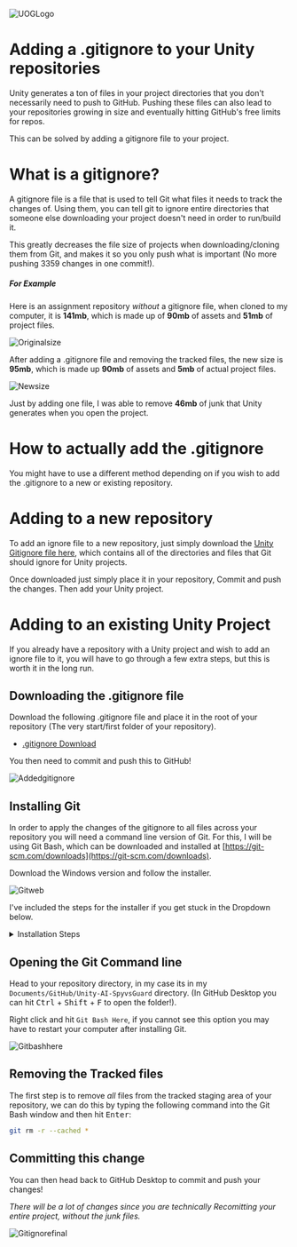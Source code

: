 ![UOGLogo](IMG-All/uoglogo.jpg)

# Adding a .gitignore to your Unity repositories
Unity generates a ton of files in your project directories that you don't necessarily need to push to GitHub. Pushing these files can also lead to your repositories growing in size and eventually hitting GitHub's free limits for repos.

This can be solved by adding a gitignore file to your project.

# What is a gitignore?
A gitignore file is a file that is used to tell Git what files it needs to track the changes of. Using them, you can tell git to ignore entire directories that someone else downloading your project doesn't need in order to run/build it.

This greatly decreases the file size of projects when downloading/cloning them from Git, and makes it so you only push what is important (No more pushing 3359 changes in one commit!).

##### For Example
Here is an assignment repository *without* a gitignore file, when cloned to my computer, it is **141mb**, which is made up of **90mb** of assets and **51mb** of project files.

 ![Originalsize](IMG-AddingGitignore/originalsize.PNG)

After adding a .gitignore file and removing the tracked files, the new size is **95mb**, which is made up **90mb** of assets and **5mb** of actual project files.

![Newsize](IMG-AddingGitignore/newsize.PNG)

Just by adding one file, I was able to remove **46mb** of junk that Unity generates when you open the project.

# How to actually add the .gitignore
You might have to use a different method depending on if you wish to add the .gitignore to a new or existing repository.

# Adding to a new repository
To add an ignore file to a new repository, just simply download the [Unity Gitignore file here](https://connectglosac-my.sharepoint.com/:u:/g/personal/s2116955_glos_ac_uk/EQrkq5LAY0hKlM05ICVC3sQBFBPCtH2oJNYLQ7ipqW8Iqw?e=b41GZ8), which contains all of the directories and files that Git should ignore for Unity projects.

Once downloaded just simply place it in your repository, Commit and push the changes. Then add your Unity project.

# Adding to an existing Unity Project
If you already have a repository with a Unity project and wish to add an ignore file to it, you will have to go through a few extra steps, but this is worth it in the long run.

## Downloading the .gitignore file
Download the following .gitignore file and place it in the root of your repository (The very start/first folder of your repository).

- [.gitignore Download](https://connectglosac-my.sharepoint.com/:u:/g/personal/s2116955_glos_ac_uk/EQrkq5LAY0hKlM05ICVC3sQBFBPCtH2oJNYLQ7ipqW8Iqw?e=b41GZ8)

You then need to commit and push this to GitHub!

![Addedgitignore](IMG-AddingGitignore/addedgitignore.PNG)

## Installing Git
In order to apply the changes of the gitignore to all files across your repository you will need a command line version of Git. For this, I will be using Git Bash, which can be downloaded and installed at [https://git-scm.com/downloads](https://git-scm.com/downloads).

Download the Windows version and follow the installer.

![Gitweb](IMG-AddingGitignore/gitweb.PNG)

I've included the steps for the installer if you get stuck in the Dropdown below.

<details>
    <summary>Installation Steps</summary>

![Git1](IMG-AddingGitignore/git1.PNG)

# 1

![Git1](IMG-AddingGitignore/git2.PNG)

# 2

![Git1](IMG-AddingGitignore/git3.PNG)

# 3

![Git1](IMG-AddingGitignore/git4.PNG)

# 4

![Git1](IMG-AddingGitignore/git5.PNG)

# 5

![Git1](IMG-AddingGitignore/git6.PNG)

# 6

![Git1](IMG-AddingGitignore/git7.PNG)

# 7

![Git1](IMG-AddingGitignore/git8.PNG)

# 8

![Git1](IMG-AddingGitignore/git9.PNG)


</details>

## Opening the Git Command line
Head to your repository directory, in my case its in my `Documents/GitHub/Unity-AI-SpyvsGuard` directory. (In GitHub Desktop you can hit <kbd>Ctrl</kbd> + <kbd>Shift</kbd> + <kbd>F</kbd> to open the folder!).

Right click and hit `Git Bash Here`, if you cannot see this option you may have to restart your computer after installing Git.

![Gitbashhere](IMG-AddingGitignore/gitbashhere.PNG)


## Removing the Tracked files
The first step is to remove *all* files from the tracked staging area of your repository, we can do this by typing the following command into the Git Bash window and then hit <kbd>Enter</kbd>:

```bash 
git rm -r --cached *
```

## Committing this change
You can then head back to GitHub Desktop to commit and push your changes! 

*There will be a lot of changes since you are technically Recomitting your entire project, without the junk files.*


![Gitignorefinal](IMG-AddingGitignore/gitignorefinal.PNG)